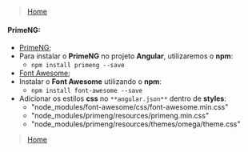 > [Home](README.md)

#### PrimeNG:

* [PrimeNG](https://www.primefaces.org/primeng/#/);
* Para instalar o **PrimeNG** no projeto **Angular**, utilizaremos o **npm**:
  - `npm install primeng --save`
* [Font Awesome](https://fontawesome.com/);
* Instalar o **Font Awesome** utilizando o **npm**:
  - `npm install font-awesome --save`
* Adicionar os estilos **css** no `**angular.json**` dentro de **styles**:
  - "node_modules/font-awesome/css/font-awesome.min.css"
  - "node_modules/primeng/resources/primeng.min.css"
  - "node_modules/primeng/resources/themes/omega/theme.css"

> [Home](README.md)